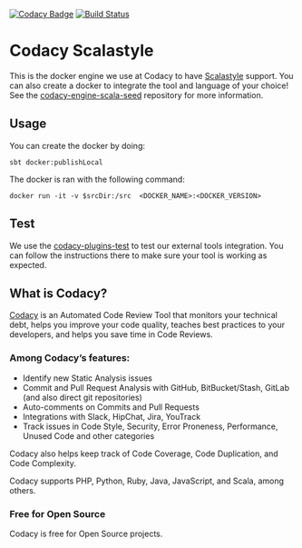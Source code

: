 [![Codacy Badge](https://api.codacy.com/project/badge/Grade/6ecd219db0924e07abe4aa687ddadd56)](https://www.codacy.com/gh/codacy/codacy-scalastyle?utm_source=github.com&amp;utm_medium=referral&amp;utm_content=codacy/codacy-scalastyle&amp;utm_campaign=Badge_Grade)
[![Build Status](https://circleci.com/gh/codacy/codacy-scalastyle.svg?style=shield&circle-token=:circle-token)](https://circleci.com/gh/codacy/codacy-scalastyle)

# Codacy Scalastyle

This is the docker engine we use at Codacy to have [Scalastyle](http://www.scalastyle.org/) support.
You can also create a docker to integrate the tool and language of your choice!
See the [codacy-engine-scala-seed](https://github.com/codacy/codacy-engine-scala-seed) repository for more information.

## Usage

You can create the docker by doing:

```
sbt docker:publishLocal
```

The docker is ran with the following command:

```
docker run -it -v $srcDir:/src  <DOCKER_NAME>:<DOCKER_VERSION>
```

## Test

We use the [codacy-plugins-test](https://github.com/codacy/codacy-plugins-test) to test our external tools integration.
You can follow the instructions there to make sure your tool is working as expected.

## What is Codacy?

[Codacy](https://www.codacy.com/) is an Automated Code Review Tool that monitors your technical debt, helps you improve your code quality, teaches best practices to your developers, and helps you save time in Code Reviews.

### Among Codacy’s features:

- Identify new Static Analysis issues
- Commit and Pull Request Analysis with GitHub, BitBucket/Stash, GitLab (and also direct git repositories)
- Auto-comments on Commits and Pull Requests
- Integrations with Slack, HipChat, Jira, YouTrack
- Track issues in Code Style, Security, Error Proneness, Performance, Unused Code and other categories

Codacy also helps keep track of Code Coverage, Code Duplication, and Code Complexity.

Codacy supports PHP, Python, Ruby, Java, JavaScript, and Scala, among others.

### Free for Open Source

Codacy is free for Open Source projects.
